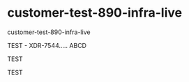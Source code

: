 # customer-test-890-infra-live
customer-test-890-infra-live


TEST - XDR-7544.....
ABCD

TEST

TEST
